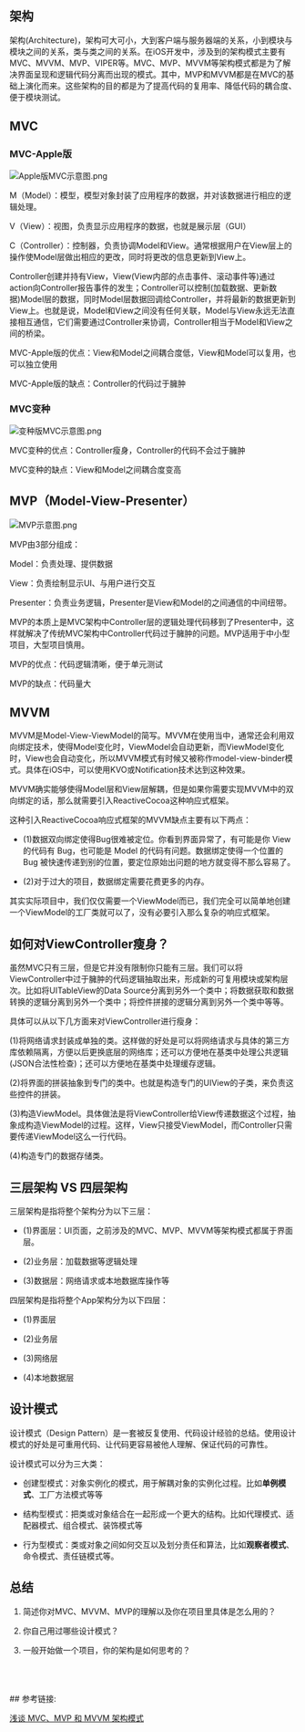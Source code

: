 
## 架构

架构(Architecture)，架构可大可小，大到客户端与服务器端的关系，小到模块与模块之间的关系，类与类之间的关系。在iOS开发中，涉及到的架构模式主要有MVC、MVVM、MVP、VIPER等。MVC、MVP、MVVM等架构模式都是为了解决界面呈现和逻辑代码分离而出现的模式。其中，MVP和MVVM都是在MVC的基础上演化而来。这些架构的目的都是为了提高代码的复用率、降低代码的耦合度、便于模块测试。

## MVC

### MVC-Apple版

![Apple版MVC示意图.png](https://upload-images.jianshu.io/upload_images/4164292-5ff93fa8ef79656d.png?imageMogr2/auto-orient/strip%7CimageView2/2/w/1240)

M（Model）：模型，模型对象封装了应用程序的数据，并对该数据进行相应的逻辑处理。

V（View）：视图，负责显示应用程序的数据，也就是展示层（GUI）

C（Controller）：控制器，负责协调Model和View。通常根据用户在View层上的操作使Model层做出相应的更改，同时将更改的信息更新到View上。

Controller创建并持有View，View(View内部的点击事件、滚动事件等)通过action向Controller报告事件的发生；Controller可以控制(加载数据、更新数据)Model层的数据，同时Model层数据回调给Controller，并将最新的数据更新到View上。也就是说，Model和View之间没有任何关联，Model与View永远无法直接相互通信，它们需要通过Controller来协调，Controller相当于Model和View之间的桥梁。

MVC-Apple版的优点：View和Model之间耦合度低，View和Model可以复用，也可以独立使用

MVC-Apple版的缺点：Controller的代码过于臃肿


### MVC变种

![变种版MVC示意图.png](https://upload-images.jianshu.io/upload_images/4164292-23569eb85f1ddab8.png?imageMogr2/auto-orient/strip%7CimageView2/2/w/1240)

MVC变种的优点：Controller瘦身，Controller的代码不会过于臃肿

MVC变种的缺点：View和Model之间耦合度变高


## MVP（Model-View-Presenter）

![MVP示意图.png](https://upload-images.jianshu.io/upload_images/4164292-ac79f48aace5dafa.png?imageMogr2/auto-orient/strip%7CimageView2/2/w/1240)

MVP由3部分组成：

Model：负责处理、提供数据

View：负责绘制显示UI、与用户进行交互

Presenter：负责业务逻辑，Presenter是View和Model的之间通信的中间纽带。

MVP的本质上是MVC架构中Controller层的逻辑处理代码移到了Presenter中，这样就解决了传统MVC架构中Controller代码过于臃肿的问题。MVP适用于中小型项目，大型项目慎用。

MVP的优点：代码逻辑清晰，便于单元测试

MVP的缺点：代码量大


## MVVM

MVVM是Model-View-ViewModel的简写。MVVM在使用当中，通常还会利用双向绑定技术，使得Model变化时，ViewModel会自动更新，而ViewModel变化时，View也会自动变化，所以MVVM模式有时候又被称作model-view-binder模式。具体在iOS中，可以使用KVO或Notification技术达到这种效果。

MVVM确实能够使得Model层和View层解耦，但是如果你需要实现MVVM中的双向绑定的话，那么就需要引入ReactiveCocoa这种响应式框架。

这种引入ReactiveCocoa响应式框架的MVVM缺点主要有以下两点：

* (1)数据双向绑定使得Bug很难被定位。你看到界面异常了，有可能是你 View 的代码有 Bug，也可能是 Model 的代码有问题。数据绑定使得一个位置的 Bug 被快速传递到别的位置，要定位原始出问题的地方就变得不那么容易了。

* (2)对于过大的项目，数据绑定需要花费更多的内存。

其实实际项目中，我们仅仅需要一个ViewModel而已，我们完全可以简单地创建一个ViewModel的工厂类就可以了，没有必要引入那么复杂的响应式框架。


## 如何对ViewController瘦身？

虽然MVC只有三层，但是它并没有限制你只能有三层。我们可以将ViewController中过于臃肿的代码逻辑抽取出来，形成新的可复用模块或架构层次。比如将UITableView的Data Source分离到另外一个类中；将数据获取和数据转换的逻辑分离到另外一个类中；将控件拼接的逻辑分离到另外一个类中等等。

具体可以从以下几方面来对ViewController进行瘦身：

(1)将网络请求封装成单独的类。这样做的好处是可以将网络请求与具体的第三方库依赖隔离，方便以后更换底层的网络库；还可以方便地在基类中处理公共逻辑(JSON合法性检查)；还可以方便地在基类中处理缓存逻辑。

(2)将界面的拼装抽象到专门的类中。也就是构造专门的UIView的子类，来负责这些控件的拼装。

(3)构造ViewModel。具体做法是将ViewController给View传递数据这个过程，抽象成构造ViewModel的过程。这样，View只接受ViewModel，而Controller只需要传递ViewModel这么一行代码。

(4)构造专门的数据存储类。


## 三层架构 VS 四层架构

三层架构是指将整个架构分为以下三层：

* (1)界面层：UI页面，之前涉及的MVC、MVP、MVVM等架构模式都属于界面层。

* (2)业务层：加载数据等逻辑处理

* (3)数据层：网络请求或本地数据库操作等

四层架构是指将整个App架构分为以下四层：

* (1)界面层

* (2)业务层

* (3)网络层

* (4)本地数据层


## 设计模式

设计模式（Design Pattern）是一套被反复使用、代码设计经验的总结。使用设计模式的好处是可重用代码、让代码更容易被他人理解、保证代码的可靠性。

设计模式可以分为三大类：

* 创建型模式：对象实例化的模式，用于解耦对象的实例化过程。比如**单例模式**、工厂方法模式等等

* 结构型模式：把类或对象结合在一起形成一个更大的结构。比如代理模式、适配器模式、组合模式、装饰模式等

* 行为型模式：类或对象之间如何交互以及划分责任和算法，比如**观察者模式**、命令模式、责任链模式等。




## 总结

1. 简述你对MVC、MVVM、MVP的理解以及你在项目里具体是怎么用的？

2. 你自己用过哪些设计模式？

3. 一般开始做一个项目，你的架构是如何思考的？


<br>
<br>
<br>
## 参考链接:

[浅谈 MVC、MVP 和 MVVM 架构模式](https://draveness.me/mvx)



